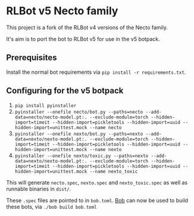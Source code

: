 # RLBot v5 Necto family

This project is a fork of the RLBot v4 versions of the Necto family.

It's aim is to port the bot to RLBot v5 for use in the v5 botpack.

## Prerequisites

Install the normal bot requirements via `pip install -r requirements.txt`.

## Configuring for the v5 botpack

1. `pip install pyinstaller`
1. `pyinstaller --onefile necto/bot.py --paths=necto --add-data=necto/necto-model.pt:. --exclude-module=torch --hidden-import=timeit --hidden-import=pickletools --hidden-import=uuid --hidden-import=unittest.mock --name necto`
1. `pyinstaller --onefile nexto/bot.py --paths=nexto --add-data=nexto/nexto-model.pt:. --exclude-module=torch --hidden-import=timeit --hidden-import=pickletools --hidden-import=uuid --hidden-import=unittest.mock --name nexto`
1. `pyinstaller --onefile nexto/toxic.py --paths=nexto --add-data=nexto/nexto-model.pt:. --exclude-module=torch --hidden-import=timeit --hidden-import=pickletools --hidden-import=uuid --hidden-import=unittest.mock --name nexto_toxic`

This will generate `necto.spec`, `nexto.spec` and `nexto_toxic.spec` as well as runnable binaries in `dist/`.

These `.spec` files are pointed to in `bob.toml`. [Bob](https://github.com/swz-git/bob/releases/latest) can now be used to build these bots, via `./bob build bob.toml`
